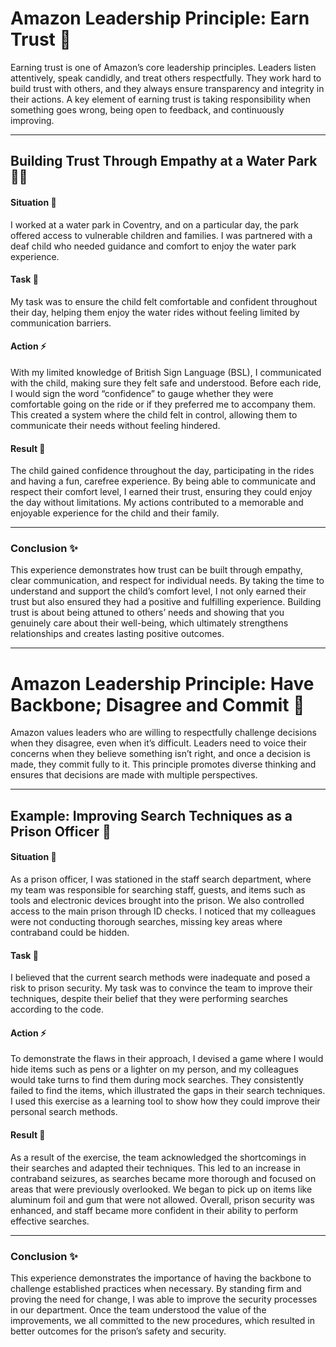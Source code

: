# Amazon Leadership Principle: Earn Trust 🔑

Earning trust is one of Amazon’s core leadership principles. Leaders listen attentively, speak candidly, and treat others respectfully. They work hard to build trust with others, and they always ensure transparency and integrity in their actions. A key element of earning trust is taking responsibility when something goes wrong, being open to feedback, and continuously improving.

---

##  Building Trust Through Empathy at a Water Park 🎢💧

#### **Situation** 🌟
I worked at a water park in Coventry, and on a particular day, the park offered access to vulnerable children and families. I was partnered with a deaf child who needed guidance and comfort to enjoy the water park experience.

#### **Task** 🎯
My task was to ensure the child felt comfortable and confident throughout their day, helping them enjoy the water rides without feeling limited by communication barriers.

#### **Action** ⚡
With my limited knowledge of British Sign Language (BSL), I communicated with the child, making sure they felt safe and understood. Before each ride, I would sign the word “confidence” to gauge whether they were comfortable going on the ride or if they preferred me to accompany them. This created a system where the child felt in control, allowing them to communicate their needs without feeling hindered.

#### **Result** 🎉
The child gained confidence throughout the day, participating in the rides and having a fun, carefree experience. By being able to communicate and respect their comfort level, I earned their trust, ensuring they could enjoy the day without limitations. My actions contributed to a memorable and enjoyable experience for the child and their family.

---

### Conclusion ✨
This experience demonstrates how trust can be built through empathy, clear communication, and respect for individual needs. By taking the time to understand and support the child’s comfort level, I not only earned their trust but also ensured they had a positive and fulfilling experience. Building trust is about being attuned to others’ needs and showing that you genuinely care about their well-being, which ultimately strengthens relationships and creates lasting positive outcomes.

---
# Amazon Leadership Principle: Have Backbone; Disagree and Commit 💪

Amazon values leaders who are willing to respectfully challenge decisions when they disagree, even when it’s difficult. Leaders need to voice their concerns when they believe something isn’t right, and once a decision is made, they commit fully to it. This principle promotes diverse thinking and ensures that decisions are made with multiple perspectives.

---

## Example: Improving Search Techniques as a Prison Officer 🛂

#### **Situation** 🌟
As a prison officer, I was stationed in the staff search department, where my team was responsible for searching staff, guests, and items such as tools and electronic devices brought into the prison. We also controlled access to the main prison through ID checks. I noticed that my colleagues were not conducting thorough searches, missing key areas where contraband could be hidden.

#### **Task** 🎯
I believed that the current search methods were inadequate and posed a risk to prison security. My task was to convince the team to improve their techniques, despite their belief that they were performing searches according to the code.

#### **Action** ⚡
To demonstrate the flaws in their approach, I devised a game where I would hide items such as pens or a lighter on my person, and my colleagues would take turns to find them during mock searches. They consistently failed to find the items, which illustrated the gaps in their search techniques. I used this exercise as a learning tool to show how they could improve their personal search methods.

#### **Result** 🎉
As a result of the exercise, the team acknowledged the shortcomings in their searches and adapted their techniques. This led to an increase in contraband seizures, as searches became more thorough and focused on areas that were previously overlooked. We began to pick up on items like aluminum foil and gum that were not allowed. Overall, prison security was enhanced, and staff became more confident in their ability to perform effective searches.

---

### Conclusion ✨
This experience demonstrates the importance of having the backbone to challenge established practices when necessary. By standing firm and proving the need for change, I was able to improve the security processes in our department. Once the team understood the value of the improvements, we all committed to the new procedures, which resulted in better outcomes for the prison’s safety and security.
